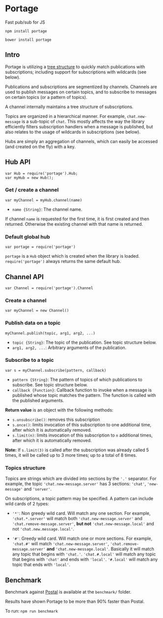 # Portage

Fast pub/sub for JS

`npm install portage`

`bower install portage`

## Intro

Portage is utilizing a [tree structure](https://github.com/EyalAr/FuzzyTree) to
quickly match publications with subscriptions; including support for
subscriptions with wildcards (see below).

Publications and subscriptions are segmentized by channels. Channels are used to
publish messages on certain topics, and to subscribe to messages on certain
topics (or a pattern of topics).

A channel internally maintains a tree structure of subscriptions.

Topics are organized in a hierarchical manner. For example, `chat.new-message`
is a sub-topic of `chat`. This mostly affects the way the library efficiently
filters subscription handlers when a message is published, but also relates
to the usage of wildcards in subscriptions (see below).

Hubs are simply an aggregation of channels, which can easily be accessed (and
created on the fly) with a key.

## Hub API

```
var Hub = require('portage').Hub;
var myHub = new Hub();
```

### Get / create a channel

`var myChannel = myHub.channel(name)`

- `name {String}`: The channel name.

If channel `name` is requested for the first time, it is first created and then
returned. Otherwise the existing channel with that name is returned.

### Default global hub

`var portage = require('portage')`

`portage` is a `Hub` object which is created when the library is loaded.
`require('portage')` always returns the same default hub.

## Channel API

`var Channel = require('portage').Channel`

### Create a channel

`var myChannel = new Channel()`

### Publish data on a topic

`myChannel.publish(topic, arg1, arg2, ...)`

- `topic {String}`: The topic of the publication. See topic structure below.
- `arg1, arg2, ...`: Arbitrary arguments of the publication.

### Subscribe to a topic

`var s = myChannel.subscribe(pattern, callback)`

- `pattern {String}`: The pattern of topics of which publications to subscribe.
   See topic structure below.
- `callback {Function}`: Callback function to invoke when a message is published
   whose topic matches the pattern. The function is called with the published
   arguments.

**Return value** is an object with the following methods:

- `s.unsubscribe()`: removes this subscription
- `s.once()`: limits invocation of this subscription to one additional time,
  after which it is automatically removed.
- `s.limit(n)`: limits invocation of this subscription to `n` additional
  times, after which it is automatically removed.

**Note:** If `s.limit(3)` is called after the subscription was already called 5
times, it will be called up to 3 more times; up to a total of 8 times.

### Topics structure

Topics are strings which are divided into sections by the `'.'` separator.
For example, the topic `'chat.new-message.server'` has 3 sections: `'chat'`,
`'new-message'` and `'server'`.

On subscriptions, a topic pattern may be specified. A pattern can include wild
cards of 2 types:

- `'*'`: Non greedy wild card. Will match any one section. For example,
  `'chat.*.server'` will match both `'chat.new-message.server'` and
  `'chat.remove-message.server'`, **but not** `'chat.new-message.local'` and
  not `'chat.new.message.local'`.

- `'#'`: Greedy wild card. Will match one or more sections. For example,
  `'chat.#'` will match `'chat.new-message.server'`,
  `'chat.remove-message.server'` **and** `'chat.new-message.local'`. Basically
  it will match any topic that begins with `'chat.'`. `'chat.#.local'` will
  match any topic that begins with `'chat'` and ends with `'local'`. `'#.local'`
  will match any topic that ends with `'local'`.

## Benchmark

Benchmark against [Postal](https://github.com/postaljs/postal.js) is available
at the `benchmark/` folder.

Results have shown Portage to be more than 90% faster than Postal.

To run: `npm run benchmark`
